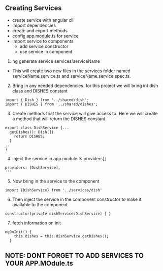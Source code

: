 ## Creating Services
* create service with angular cli
* import dependencies
* create and export methods
* config app.module.ts for service
* import service to components
  * add service constructor
  * use service in component

1. ng generate service services/serviceName
  * This will create two new files in the services folder named serviceName.service.ts and serviceName.service.spec.ts.
2. Bring in any needed dependencies. for this project we will bring int dish class and DISHES constant
```
import { Dish } from '../shared/dish';
import { DISHES } from '../shared/dishes';
```

3. Create methods that the service will give access to. Here we will create a method that will return the DISHES constant.

```
export class DishService {...
  getDishes(): Dish[]{
    return DISHES;
  }
..
}
```
4. inject the service in app.module.ts providers[]
```
providers: [DishService],
'''
```
5. Now bring in the service to the component
```
import {DishService} from '../services/dish'
```
6. Then inject the service in the component constructor to make it available to the component
```
constructor(private dishService:DishService) { }
```
7. fetch information on init
```
ngOnInit() { 
    this.dishes = this.dishService.getDishes();
  }
```

## NOTE: DONT FORGET TO ADD SERVICES TO YOUR APP.MOdule.ts